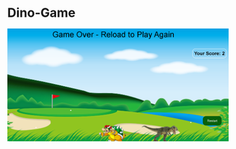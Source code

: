# Dino-Game
<img src="https://github.com/MohammadAmaanPatloo/Dino-Game/blob/master/Dino-Game.png">

